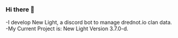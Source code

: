 ### Hi there 👋

<!--
**JacobM089/JacobM089** is a ✨ _special_ ✨ repository because its `README.md` (this file) appears on your GitHub profile.
Here are some ideas to get you started:
-->

-I develop New Light, a discord bot to manage drednot.io clan data.
</br>
-My Current Project is: New Light Version 3.7.0-d.
</br>


